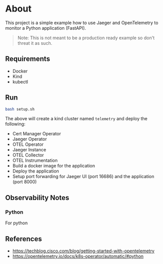 # About

This project is a simple example how to use Jaeger and OpenTelemetry to monitor a Python application (FastAPI).

> Note: This is not meant to be a production ready example so don't threat it as such.

## Requirements

- Docker
- Kind
- kubectl

## Run

```bash
bash setup.sh
```

The above will create a kind cluster named `telemetry` and deploy the following:

- Cert Manager Operator
- Jaeger Operator
- OTEL Operator
- Jaeger Instance
- OTEL Collector
- OTEL Instrumentation
- Build a docker image for the application
- Deploy the application
- Setup port forwarding for Jaeger UI (port 16686) and the application (port 8000)

## Observability Notes

### Python

For python

## References

- https://techblog.cisco.com/blog/getting-started-with-opentelemetry
- https://opentelemetry.io/docs/k8s-operator/automatic/#python
